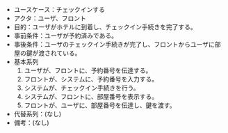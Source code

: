 - ユースケース：チェックインする
- アクタ：ユーザ、フロント
- 目的：ユーザがホテルに到着し、チェックイン手続きを完了する。
- 事前条件：ユーザが予約済みである。
- 事後条件：ユーザのチェックイン手続きが完了し、フロントからユーザに部屋の鍵が渡されている。
- 基本系列
  1. ユーザが、フロントに、予約番号を伝達する。
  2. フロントが、システムに、予約番号を入力する。
  3. システムが、チェックイン手続きを行う。
  4. システムが、フロントに、部屋番号を表示する。
  5. フロントが、ユーザに、部屋番号を伝達し、鍵を渡す。
- 代替系列：(なし)
- 備考：(なし)
